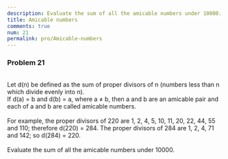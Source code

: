 ```yaml
---
description: Evaluate the sum of all the amicable numbers under 10000.
title: Amicable numbers
comments: true
num: 21
permalink: pro/Amicable-numbers
---
```

<div class='problem'>
<h3>Problem 21</h3> 
<br>Let d(n) be defined as the sum of proper divisors of n (numbers less than n which divide evenly into n).
<br>If d(a) = b and d(b) = a, where a ≠ b, then a and b are an amicable pair and each of a and b are called amicable numbers.
<br><br>
For example, the proper divisors of 220 are 1, 2, 4, 5, 10, 11, 20, 22, 44, 55 and 110; therefore d(220) = 284. The proper divisors of 284 are 1, 2, 4, 71 and 142; so d(284) = 220.
<br><br>
Evaluate the sum of all the amicable numbers under 10000.
<br>
</div>

